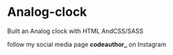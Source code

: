 # Analog-clock
Built an Analog clock with HTML AndCSS/SASS 

follow my social media page
**codeauthor_** on Instagram
